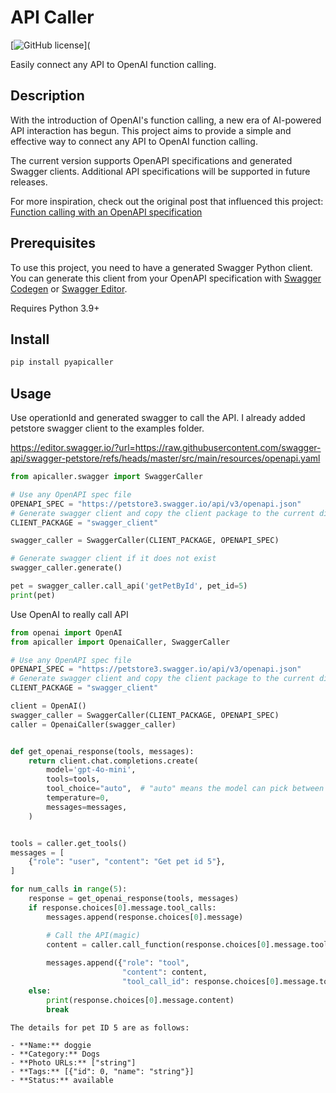 # API Caller

[![GitHub license](https://img.shields.io/github/license/Romamo/pyapicaller)](

Easily connect any API to OpenAI function calling.

## Description

With the introduction of OpenAI's function calling, a new era of AI-powered API interaction has begun. This project aims to provide a simple and effective way to connect any API to OpenAI function calling.

The current version supports OpenAPI specifications and generated Swagger clients. Additional API specifications will be supported in future releases.

For more inspiration, check out the original post that influenced this project: [Function calling with an OpenAPI specification](https://cookbook.openai.com/examples/function_calling_with_an_openapi_spec)

## Prerequisites

To use this project, you need to have a generated Swagger Python client. 
You can generate this client from your OpenAPI specification with
[Swagger Codegen](https://github.com/swagger-api/swagger-codegen) or [Swagger Editor](https://editor.swagger.io/).

Requires Python 3.9+

## Install

```bash
pip install pyapicaller
```
## Usage

Use operationId and generated swagger to call the API. I already added petstore swagger client to the examples folder.

https://editor.swagger.io/?url=https://raw.githubusercontent.com/swagger-api/swagger-petstore/refs/heads/master/src/main/resources/openapi.yaml

```python
from apicaller.swagger import SwaggerCaller

# Use any OpenAPI spec file
OPENAPI_SPEC = "https://petstore3.swagger.io/api/v3/openapi.json"
# Generate swagger client and copy the client package to the current directory
CLIENT_PACKAGE = "swagger_client"

swagger_caller = SwaggerCaller(CLIENT_PACKAGE, OPENAPI_SPEC)

# Generate swagger client if it does not exist
swagger_caller.generate()

pet = swagger_caller.call_api('getPetById', pet_id=5)
print(pet)
```
Use OpenAI to really call API
```python
from openai import OpenAI
from apicaller import OpenaiCaller, SwaggerCaller

# Use any OpenAPI spec file
OPENAPI_SPEC = "https://petstore3.swagger.io/api/v3/openapi.json"
# Generate swagger client and copy the client package to the current directory
CLIENT_PACKAGE = "swagger_client"

client = OpenAI()
swagger_caller = SwaggerCaller(CLIENT_PACKAGE, OPENAPI_SPEC)
caller = OpenaiCaller(swagger_caller)


def get_openai_response(tools, messages):
    return client.chat.completions.create(
        model='gpt-4o-mini',
        tools=tools,
        tool_choice="auto",  # "auto" means the model can pick between generating a message or calling a function.
        temperature=0,
        messages=messages,
    )


tools = caller.get_tools()
messages = [
    {"role": "user", "content": "Get pet id 5"},
]

for num_calls in range(5):
    response = get_openai_response(tools, messages)
    if response.choices[0].message.tool_calls:
        messages.append(response.choices[0].message)

        # Call the API(magic) 
        content = caller.call_function(response.choices[0].message.tool_calls[0].function)
        
        messages.append({"role": "tool",
                         "content": content,
                         "tool_call_id": response.choices[0].message.tool_calls[0].id})
    else:
        print(response.choices[0].message.content)
        break

```

```text
The details for pet ID 5 are as follows:

- **Name:** doggie
- **Category:** Dogs
- **Photo URLs:** ["string"]
- **Tags:** [{"id": 0, "name": "string"}]
- **Status:** available
```
